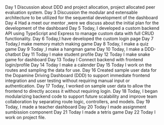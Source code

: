 Day 1
Discussion about DDD and project allocation, project allocated peer evaluation system.
Day 3
Discussion the modular and extensable architecture to be utilized for the sequential development of the dashboard
Day 4
Had a meet our mentor ,were we discuss about the initial plan for the development of the dashboard
Day 5 
Today, I developed a custom backend API using TypeScript and Express to manage custom data with full CRUD functionality.
Day 6
Today,I have developed the custom login page
 Day 7 
 Today,I make memory match making game
Day 8
Today, I make a quiz game
Day 9 
Today ,I make a hangman game
Day 10
Today, I make a DDD-chatbot
Day 11
Today I make student profile
Day 12
Today I make snake game for dashboard
Day 13
Today I Connect backend with frontend login/profile
Day 14 
Today I make a calender
Day 15
Today I work on the routes and sampling the data for use.
Day 16
Created sample user data for the Dopamine Driving Dashboard (DDD) to support immediate frontend integration and user testing without requiring manual input or authentication.
Day 17
Today, I worked on sample user data to allow the frontend to directly access it without requiring login.
Day 18
Today, I began modularizing backend code to support future scalability and improve team collaboration by separating route logic, controllers, and models.
 Day 19 
 Today, I made a teacher dashboard
 Day 20
Today I made assignment sumbission component
Day 21
Today I made a tetris game
Day 22
Today I work on project file.
